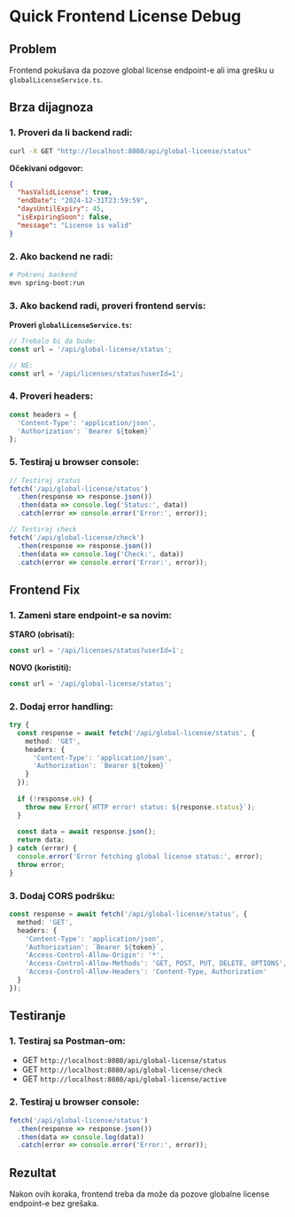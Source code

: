 # Quick Frontend License Debug

## Problem
Frontend pokušava da pozove global license endpoint-e ali ima grešku u `globalLicenseService.ts`.

## Brza dijagnoza

### 1. **Proveri da li backend radi:**
```bash
curl -X GET "http://localhost:8080/api/global-license/status"
```

**Očekivani odgovor:**
```json
{
  "hasValidLicense": true,
  "endDate": "2024-12-31T23:59:59",
  "daysUntilExpiry": 45,
  "isExpiringSoon": false,
  "message": "License is valid"
}
```

### 2. **Ako backend ne radi:**
```bash
# Pokreni backend
mvn spring-boot:run
```

### 3. **Ako backend radi, proveri frontend servis:**

**Proveri `globalLicenseService.ts`:**
```typescript
// Trebalo bi da bude:
const url = '/api/global-license/status';

// NE:
const url = '/api/licenses/status?userId=1';
```

### 4. **Proveri headers:**
```typescript
const headers = {
  'Content-Type': 'application/json',
  'Authorization': `Bearer ${token}`
};
```

### 5. **Testiraj u browser console:**
```javascript
// Testiraj status
fetch('/api/global-license/status')
  .then(response => response.json())
  .then(data => console.log('Status:', data))
  .catch(error => console.error('Error:', error));

// Testiraj check
fetch('/api/global-license/check')
  .then(response => response.json())
  .then(data => console.log('Check:', data))
  .catch(error => console.error('Error:', error));
```

## Frontend Fix

### 1. **Zameni stare endpoint-e sa novim:**

**STARO (obrisati):**
```typescript
const url = '/api/licenses/status?userId=1';
```

**NOVO (koristiti):**
```typescript
const url = '/api/global-license/status';
```

### 2. **Dodaj error handling:**
```typescript
try {
  const response = await fetch('/api/global-license/status', {
    method: 'GET',
    headers: {
      'Content-Type': 'application/json',
      'Authorization': `Bearer ${token}`
    }
  });
  
  if (!response.ok) {
    throw new Error(`HTTP error! status: ${response.status}`);
  }
  
  const data = await response.json();
  return data;
} catch (error) {
  console.error('Error fetching global license status:', error);
  throw error;
}
```

### 3. **Dodaj CORS podršku:**
```typescript
const response = await fetch('/api/global-license/status', {
  method: 'GET',
  headers: {
    'Content-Type': 'application/json',
    'Authorization': `Bearer ${token}`,
    'Access-Control-Allow-Origin': '*',
    'Access-Control-Allow-Methods': 'GET, POST, PUT, DELETE, OPTIONS',
    'Access-Control-Allow-Headers': 'Content-Type, Authorization'
  }
});
```

## Testiranje

### 1. **Testiraj sa Postman-om:**
- GET `http://localhost:8080/api/global-license/status`
- GET `http://localhost:8080/api/global-license/check`
- GET `http://localhost:8080/api/global-license/active`

### 2. **Testiraj u browser console:**
```javascript
fetch('/api/global-license/status')
  .then(response => response.json())
  .then(data => console.log(data))
  .catch(error => console.error('Error:', error));
```

## Rezultat

Nakon ovih koraka, frontend treba da može da pozove globalne license endpoint-e bez grešaka.
